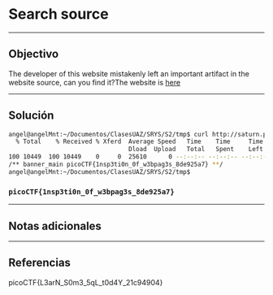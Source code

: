 # Search source

---
## Objectivo

The developer of this website mistakenly left an important artifact in the website source, can you find it?The website is [here](http://saturn.picoctf.net:61941/)


---
## Solución
```sh
angel@angelMnt:~/Documentos/ClasesUAZ/SRYS/S2/tmp$ curl http://saturn.picoctf.net:61941/css/style.css | strings | grep picoCTF
  % Total    % Received % Xferd  Average Speed   Time    Time     Time  Current
                                 Dload  Upload   Total   Spent    Left  Speed
100 10449  100 10449    0     0  25610      0 --:--:-- --:--:-- --:--:-- 25547
/** banner_main picoCTF{1nsp3ti0n_0f_w3bpag3s_8de925a7} **/
angel@angelMnt:~/Documentos/ClasesUAZ/SRYS/S2/tmp$ 

```
### `picoCTF{1nsp3ti0n_0f_w3bpag3s_8de925a7}`

---
## Notas adicionales


---
## Referencias

picoCTF{L3arN_S0m3_5qL_t0d4Y_21c94904}
